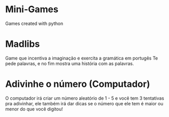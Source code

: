 # Mini-Games
Games created with python

# Madlibs
Game que incentiva a imaginação e exercita a gramática em portugês
Te pede palavras, e no fim mostra uma história com as palavras.


# Adivinhe o número (Computador)
O computador irá criar um número aleatório de  1 - 5 e você tem 3 tentativas pra adivinhar, ele também irá dar dicas se o número que ele tem é maior ou menor do que você digitou!
